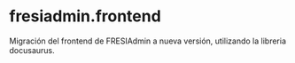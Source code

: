# fresiadmin.frontend
Migración del frontend de FRESIAdmin a nueva versión, utilizando la libreria docusaurus.
